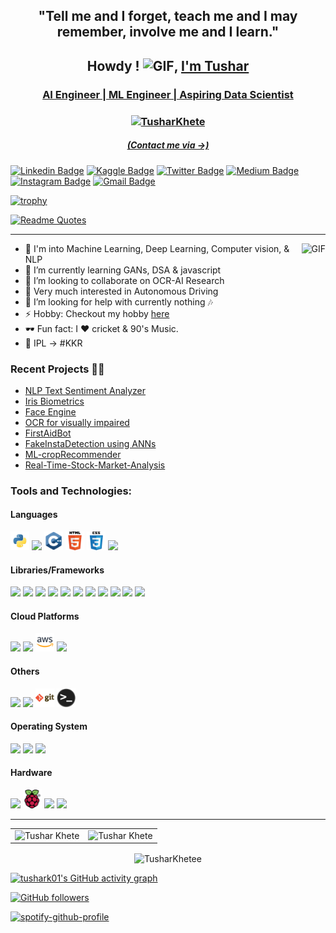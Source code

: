 <h2 align="center">"Tell me and I forget, teach me and I may remember, involve me and I learn."</h2>
<h2 align="center">Howdy ! <img height=30 width=30 alt="GIF" src="https://raw.githubusercontent.com/MartinHeinz/MartinHeinz/master/wave.gif" />, <a href="https://www.linkedin.com/in/tushar-khete-4016201a0/" target="_blank"> I'm Tushar</h2>

<h3 align="center"> AI Engineer | ML Engineer | Aspiring Data Scientist </h3>

<h3><p align="center"> <img src="https://komarev.com/ghpvc/?username=tushark01&label=Profile%20views&color=6805D3&style=flat" alt="TusharKhete" /> </p></h3>

<h5 align="center"><i>(Contact me via ->)</i></h5>


[![Linkedin Badge](https://img.shields.io/badge/-Tushar_Khete-blue?style=flat&logo=Linkedin&logoColor=white&link=https://www.linkedin.com/in/tushar-khete-4016201a0//)](https://www.linkedin.com/in/tushar-khete-4016201a0//)
[![Kaggle Badge](https://img.shields.io/badge/-Kaggle-1ca0f1?style=flat&labelColor=1ca0f1&logo=Kaggle&logoColor=white&link=https://www.kaggle.com/tusharkhete)](https://www.kaggle.com/tusharkhete)
[![Twitter Badge](https://img.shields.io/badge/-@KheteTushar-1ca0f1?style=flat&labelColor=1ca0f1&logo=twitter&logoColor=white&link=https://twitter.com/KheteTushar)](https://twitter.com/KheteTushar)
[![Medium Badge](https://img.shields.io/badge/-@tushakhete118-black?style=plastic&labelColor=000000&logo=Medium&link=https://medium.com/@tusharkhete118/)](https://medium.com/@tusharkhete118)
[![Instagram Badge](https://img.shields.io/badge/-imtushar__-purple?style=plastic&logo=instagram&logoColor=white&link=https://instagram.com/imtushar__/)](https://instagram.com/imtushar__)
[![Gmail Badge](https://img.shields.io/badge/-tusharkhete-c14438?style=flat&logo=Gmail&logoColor=white&link=mailto:tusharkhete118@gmail.com)](mailto:tusharkhete118@gmail.com)

[![trophy](https://github-profile-trophy.vercel.app/?username=tushark01&theme=darkhub)](https://github.com/tushark01/github-profile-trophy)

[![Readme Quotes](https://quotes-github-readme.vercel.app/api?type=horizontal&theme=dark)](https://github.com/tushark01/github-readme-quotes)

<!-- [<img src="https://github.com/sciencepal/sciencepal/blob/master/assets/discord-round.svg" width="3.5%"/>](https://discord.gg/MnUUbHe)
[<img src="https://img.icons8.com/color/48/000000/twitter.png" width="3.5%"/>](https://twitter.com/sciencepal)
[<img src="https://img.icons8.com/color/48/000000/linkedin.png" width="3.5%"/>](https://www.linkedin.com/in/adityapal1/)
[<img src="https://img.icons8.com/fluent/48/000000/facebook-new.png" width="3.5%"/>](https://www.facebook.com/sciencepal/)
[<img src="https://img.icons8.com/fluent/48/000000/instagram-new.png" width="3.5%"/>](https://www.instagram.com/aditya_sciencepal/)
<a href="mailto:aditya.pal.science@gmail.com"> <img src="https://img.icons8.com/fluent/48/000000/gmail.png" width="3.5%"/> </a> -->

---

<img align="right" alt="GIF" src="https://media.giphy.com/media/USV0ym3bVWQJJmNu3N/giphy.gif" />
<!-- <img align="right" alt="GIF" src="https://media.giphy.com/media/CVtNe84hhYF9u/giphy.gif" /> -->

- 🔭 I'm into Machine Learning, Deep Learning, Computer vision, & NLP
- 🌱 I’m currently learning GANs, DSA & javascript
- 👯 I’m looking to collaborate on OCR-AI Research
- 👏 Very much interested in Autonomous Driving
- 🤔 I’m looking for help with currently nothing 🎶
- ⚡ Hobby: Checkout my hobby [here](https://instagram.com/_atpixel_?utm_medium=copy_link)
- 🕶 Fun fact: I ❤ cricket & 90's Music.
- 🏏 IPL -> #KKR


### Recent Projects 🎉🎉
- [NLP Text Sentiment Analyzer](https://github.com/tushark01/Text-Sentiment-Analyzer-Flask-app)
- [Iris Biometrics](https://github.com/tushark01/Iris-Biometrics)
- [Face Engine](https://github.com/tushark01/FaceEngine)
- [OCR for visually impaired](https://github.com/tushark01/OCR-gTTS-)
- [FirstAidBot](https://github.com/tushark01/First-Aid-ChatBot)
- [FakeInstaDetection using ANNs](https://github.com/tushark01/Fake_Instagram_Detection_Using_ANNs)
- [ML-cropRecommender](https://github.com/tushark01/ML-Crop-Recommender)
- [Real-Time-Stock-Market-Analysis](https://github.com/tushark01/Real-Time-Stock-Market-Analysis)



### Tools and Technologies:

#### Languages
<code><img height="30" src="https://raw.githubusercontent.com/github/explore/80688e429a7d4ef2fca1e82350fe8e3517d3494d/topics/python/python.png"></code>
<code><img height="30" src="https://cdn.iconscout.com/icon/free/png-512/c-programming-569564.png"></code>
<code><img height="30" src="https://raw.githubusercontent.com/github/explore/80688e429a7d4ef2fca1e82350fe8e3517d3494d/topics/cpp/cpp.png"></code>
<code><img height="30" src="https://raw.githubusercontent.com/github/explore/80688e429a7d4ef2fca1e82350fe8e3517d3494d/topics/html/html.png"></code>
<code><img height="30" src="https://raw.githubusercontent.com/github/explore/80688e429a7d4ef2fca1e82350fe8e3517d3494d/topics/css/css.png"></code>
<code><img height="30" src="https://ih1.redbubble.net/image.696005995.4114/st,small,507x507-pad,600x600,f8f8f8.jpg"></code>

#### Libraries/Frameworks
<code><img height="30" src="https://upload.wikimedia.org/wikipedia/commons/thumb/0/05/Scikit_learn_logo_small.svg/1280px-Scikit_learn_logo_small.svg.png"></code>
<code><img height="30" src="https://numpy.org/images/logos/numpy.svg"></code>
<code><img height="30" src="https://upload.wikimedia.org/wikipedia/commons/thumb/2/22/Pandas_mark.svg/1200px-Pandas_mark.svg.png"></code>
<code><img height="30" src="https://upload.wikimedia.org/wikipedia/commons/thumb/8/84/Matplotlib_icon.svg/1200px-Matplotlib_icon.svg.png"></code>
<code><img height="30" src="https://user-images.githubusercontent.com/315810/92161415-9e357100-edfe-11ea-917d-f9e33fd60741.png"></code>
<code><img height="30" src="https://www.pngitem.com/pimgs/m/31-310639_pytorch-logo-png-transparent-png.png"></code>
<code><img height="30" src="https://upload.wikimedia.org/wikipedia/commons/thumb/2/2d/Tensorflow_logo.svg/1200px-Tensorflow_logo.svg.png"></code>
<code><img height="30" src="https://ih1.redbubble.net/image.405700150.0170/st,small,507x507-pad,600x600,f8f8f8.u5.jpg"></code>
<code><img height="30" src="https://huggingface.co/favicon.ico"></code>
<code><img height="30" src="https://icon2.cleanpng.com/20180802/iwp/kisspng-flask-by-example-python-web-framework-bottle-lico-softwares-websites-press-services-product-5b634c8e416770.5741331515332343182679.jpg"></code>
<code><img height="30" src="https://icon-library.com/images/django-icon/django-icon-0.jpg"></code>

#### Cloud Platforms
<code><img height="30" src="https://colab.research.google.com/img/colab_favicon_256px.png"></code>
<code><img height="30" src="https://avatars2.githubusercontent.com/u/2810941?v=3&s=96"></code>
<code><img height="30" src="https://raw.githubusercontent.com/github/explore/80688e429a7d4ef2fca1e82350fe8e3517d3494d/topics/aws/aws.png"></code>
<code><img height="30" src="https://image.flaticon.com/icons/png/512/873/873107.png"></code>

#### Others
<code><img height="30" src="https://upload.wikimedia.org/wikipedia/commons/thumb/9/9a/Visual_Studio_Code_1.35_icon.svg/1024px-Visual_Studio_Code_1.35_icon.svg.png"></code>
<code><img height="30" src="https://www.psych.mcgill.ca/labs/mogillab/anaconda2/pkgs/anaconda-navigator-1.4.3-py27_0/lib/python2.7/site-packages/anaconda_navigator/static/images/anaconda-icon-1024x1024.png"></code>
<code><img height="30" src="https://raw.githubusercontent.com/github/explore/80688e429a7d4ef2fca1e82350fe8e3517d3494d/topics/git/git.png"></code>
<code><img height="30" src="https://raw.githubusercontent.com/github/explore/80688e429a7d4ef2fca1e82350fe8e3517d3494d/topics/terminal/terminal.png"></code>

#### Operating System
<code><img height="30" src="https://github.com/EgoistDeveloper/operating-system-logos/blob/master/src/48x48/UBT.png"></code>
<code><img height="30" src="https://github.com/EgoistDeveloper/operating-system-logos/blob/master/src/48x48/WIN.png"></code>
<code><img height="30" src="https://github.com/EgoistDeveloper/operating-system-logos/blob/master/src/48x48/mac.png?raw=true"></code>

#### Hardware
<code><img height="30" src="https://brandslogos.com/wp-content/uploads/images/large/arduino-logo-1.png"></code>
<code><img height="30" src="https://raw.githubusercontent.com/iiiypuk/rpi-icon/master/raspberry-pi-logo_resized_256.png"></code>
<code><img height="30" src="https://avatars.githubusercontent.com/u/47798062?s=200&v=4"></code>
<code><img height="30" src="https://www.saashub.com/images/app/service_logos/45/52b54fa6b6bc/large.png?1555655428"></code>

---
<table>
  <tr>
   
<td><img src="https://github-readme-stats.vercel.app/api?username=tushark01&include_all_commits=true&count_private=true&show_icons=true&line_height=20&title_color=7A7ADB&icon_color=2234AE&text_color=D3D3D3&bg_color=0,000000,130F40" alt="Tushar Khete" />
    <td><img src="https://github-readme-stats.vercel.app/api/top-langs?username=tushark01&show_icons=true&locale=en&layout=compact&title_color=7A7ADB&icon_color=2234AE&text_color=D3D3D3&bg_color=0,000000,130F40" alt="Tushar Khete" /></td>
  </tr>
</table>

<div align="center">
<p><img align="center" src="https://github-readme-streak-stats.herokuapp.com/?user=tushark01&theme=dark" alt="TusharKhetee" /></p>
  </div>

 [![tushark01's GitHub activity graph](https://activity-graph.herokuapp.com/graph?username=tushark01&theme=xcode)](https://git.io/tushark01)
   
   

[![GitHub followers](https://img.shields.io/github/followers/tushark01.svg?style=social&label=Follow)](https://github.com/tushark01?tab=followers)

[![spotify-github-profile](https://spotify-github-profile.vercel.app/api/view?uid=vepipg5ig54u4umgne1tk48pk&cover_image=true&theme=novatorem&bar_color=53b14f&bar_color_cover=false)](https://github.com/tushark01/spotify-github-profile)
